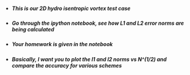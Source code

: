 - ##### This is our 2D hydro isentropic vortex test case
- ##### Go through the ipython notebook, see how L1 and L2 error norms are being calculated
- ##### Your homework is given in the notebook
- ##### Basically, I want you to plot the l1 and l2 norms vs N^(1/2) and compare the accuracy for various schemes
